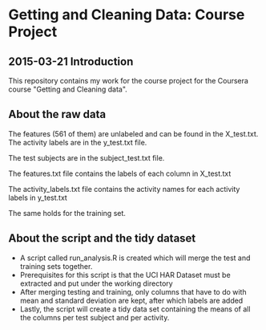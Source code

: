 Getting and Cleaning Data: Course Project
=========================================
2015-03-21
Introduction
------------
This repository contains my work for the course project for the Coursera course "Getting and Cleaning data".

About the raw data
------------------

The features (561 of them) are unlabeled and can be found in the X_test.txt. 
The activity labels are in the y_test.txt file.

The test subjects are in the subject_test.txt file.

The features.txt file contains the labels of each column in X_test.txt 

The activity_labels.txt file contains the activity names for each activity labels in y_test.txt

The same holds for the training set.

About the script and the tidy dataset
-------------------------------------
- A script called run_analysis.R is created which will merge the test and training sets together.
- Prerequisites for this script is that the UCI HAR Dataset must be extracted and put under the working directory
- After merging testing and training, only columns that have to do with mean and standard deviation are kept, after which labels are added
- Lastly, the script will create a tidy data set containing the means of all the columns per test subject and per activity.
